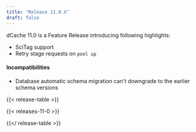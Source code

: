```yaml
---
title: "Release 11.0.X"
draft: false
---
```

dCache 11.0 is a Feature Release introducing following highlights:
- SciTag support
- Retry stage requests on `pool up`

#### Incompatibilities
- Database automatic schema migration can't downgrade to the earlier schema versions

{{< release-table >}}

{{< releases-11-0 >}}

{{</ release-table >}}
